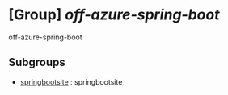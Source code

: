# [Group] _off-azure-spring-boot_

off-azure-spring-boot

## Subgroups

- [springbootsite](/Commands/off-azure-spring-boot/springbootsite/readme.md)
: springbootsite
